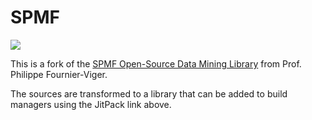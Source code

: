 # SPMF

[![](https://jitpack.io/v/matfax/spmf.svg)](https://jitpack.io/#matfax/spmf)

This is a fork of the [SPMF Open-Source Data Mining Library](http://www.philippe-fournier-viger.com/spmf/index.php) from Prof. Philippe Fournier-Viger.

The sources are transformed to a library that can be added to build managers using the JitPack link above.
